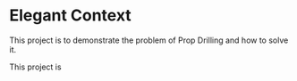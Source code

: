 # Elegant Context
This project is to demonstrate the problem of Prop Drilling and how to solve it.

This project is